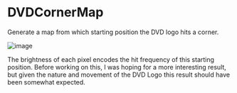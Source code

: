 # DVDCornerMap
Generate a map from which starting position the DVD logo hits a corner.

![image](https://user-images.githubusercontent.com/36928284/188998863-7c48da7f-4493-40eb-b608-75317580a625.png)

The brightness of each pixel encodes the hit frequency of this starting position. Before working on this, I was hoping for a more interesting result, but given
the nature and movement of the DVD Logo this result should have been somewhat expected.
